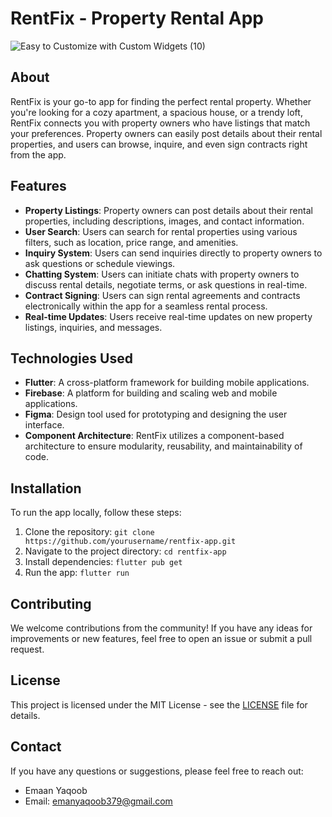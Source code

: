 # RentFix - Property Rental App
![Easy to Customize with Custom Widgets (10)](https://github.com/eeimaan/rently/assets/69849967/9e996004-0723-443f-994b-4fc0815c3a6c)

## About
RentFix is your go-to app for finding the perfect rental property. Whether you're looking for a cozy apartment, a spacious house, or a trendy loft, RentFix connects you with property owners who have listings that match your preferences. Property owners can easily post details about their rental properties, and users can browse, inquire, and even sign contracts right from the app.

## Features
- **Property Listings**: Property owners can post details about their rental properties, including descriptions, images, and contact information.
- **User Search**: Users can search for rental properties using various filters, such as location, price range, and amenities.
- **Inquiry System**: Users can send inquiries directly to property owners to ask questions or schedule viewings.
- **Chatting System**: Users can initiate chats with property owners to discuss rental details, negotiate terms, or ask questions in real-time.
- **Contract Signing**: Users can sign rental agreements and contracts electronically within the app for a seamless rental process.
- **Real-time Updates**: Users receive real-time updates on new property listings, inquiries, and messages.

## Technologies Used
- **Flutter**: A cross-platform framework for building mobile applications.
- **Firebase**: A platform for building and scaling web and mobile applications.
- **Figma**: Design tool used for prototyping and designing the user interface.
- **Component Architecture**: RentFix utilizes a component-based architecture to ensure modularity, reusability, and maintainability of code.

## Installation
To run the app locally, follow these steps:
1. Clone the repository: `git clone https://github.com/yourusername/rentfix-app.git`
2. Navigate to the project directory: `cd rentfix-app`
3. Install dependencies: `flutter pub get`
4. Run the app: `flutter run`

## Contributing
We welcome contributions from the community! If you have any ideas for improvements or new features, feel free to open an issue or submit a pull request.

## License
This project is licensed under the MIT License - see the [LICENSE](LICENSE) file for details.

## Contact
If you have any questions or suggestions, please feel free to reach out:
- Emaan Yaqoob
- Email: emanyaqoob379@gmail.com
